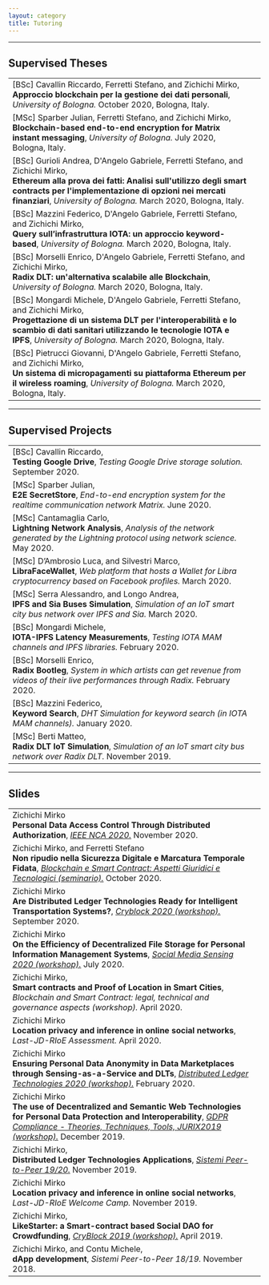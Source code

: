 ```yaml
---
layout: category
title: Tutoring
---
```


---

## Supervised Theses

<table>
    <tr>
        <td>
          [BSc] Cavallin Riccardo, Ferretti Stefano, and Zichichi Mirko,
          <br>
          <b>Approccio blockchain per la gestione dei dati personali</b>,
          <i>University of Bologna.</i> October 2020, Bologna, Italy.
        </td>
        <td>
          <a class="get get_external" target="_blank" href="https://amslaurea.unibo.it/"></a>
          <a class="get get_download" target="_blank" href="/assets/tutor/theses/bsccavallin.pdf"></a>
        </td>
    </tr>
    <tr>
        <td>
          [MSc] Sparber Julian, Ferretti Stefano, and Zichichi Mirko,
          <br>
          <b>Blockchain-based end-to-end encryption for Matrix instant messaging</b>,
          <i>University of Bologna.</i> July 2020, Bologna, Italy.
        </td>
        <td>
          <a class="get get_external" target="_blank" href="https://amslaurea.unibo.it/20836/"></a>
          <a class="get get_download" target="_blank" href="/assets/tutor/theses/mscsparber.pdf"></a>
        </td>
    </tr>
    <tr>
        <td>
          [BSc] Gurioli Andrea, D'Angelo Gabriele, Ferretti Stefano, and Zichichi Mirko,
          <br>
          <b>Ethereum alla prova dei fatti: Analisi sull'utilizzo degli smart contracts per l'implementazione di opzioni nei mercati finanziari</b>,
          <i>University of Bologna.</i> March 2020, Bologna, Italy.
        </td>
        <td>
          <a class="get get_external" target="_blank" href="https://amslaurea.unibo.it/20602/"></a>
          <a class="get get_download" target="_blank" href="/assets/tutor/theses/bscgurioli.pdf"></a>
        </td>
    </tr>
    <tr>
        <td>
          [BSc] Mazzini Federico, D'Angelo Gabriele, Ferretti Stefano, and Zichichi Mirko,
          <br>
          <b>Query sull’infrastruttura IOTA: un approccio keyword-based</b>,
          <i>University of Bologna.</i> March 2020, Bologna, Italy.
        </td>
        <td>
          <a class="get get_external" target="_blank" href="https://amslaurea.unibo.it/20603/"></a>
          <a class="get get_download" target="_blank" href="/assets/tutor/theses/bscmazzini.pdf"></a>
        </td>
    </tr>
    <tr>
        <td>
          [BSc] Morselli Enrico, D'Angelo Gabriele, Ferretti Stefano, and Zichichi Mirko,
          <br>
          <b> Radix DLT: un'alternativa scalabile alle Blockchain</b>,
          <i>University of Bologna.</i> March 2020, Bologna, Italy.
        </td>
        <td>
          <a class="get get_external" target="_blank" href="https://amslaurea.unibo.it/20606/"></a>
          <a class="get get_download" target="_blank" href="/assets/tutor/theses/bscmorselli.pdf"></a>
        </td>
    </tr>
    <tr>
        <td>
          [BSc] Mongardi Michele, D'Angelo Gabriele, Ferretti Stefano, and Zichichi Mirko,
          <br>
          <b>Progettazione di un sistema DLT per l'interoperabilità e lo scambio di dati sanitari utilizzando le tecnologie IOTA e IPFS</b>,
          <i>University of Bologna.</i> March 2020, Bologna, Italy.
        </td>
        <td>
          <a class="get get_external" target="_blank" href="https://amslaurea.unibo.it/20605/"></a>
          <a class="get get_download" target="_blank" href="/assets/tutor/theses/bscmongardi.pdf"></a>
        </td>
    </tr>
    <tr>
        <td>
          [BSc] Pietrucci Giovanni, D'Angelo Gabriele, Ferretti Stefano, and Zichichi Mirko,
          <br>
          <b>Un sistema di micropagamenti su piattaforma Ethereum per il wireless roaming</b>,
          <i>University of Bologna.</i> March 2020, Bologna, Italy.
        </td>
        <td>
          <a class="get get_external" target="_blank" href="https://amslaurea.unibo.it/20608/"></a>
          <a class="get get_download" target="_blank" href="/assets/tutor/theses/bscpietrucci.pdf"></a>
        </td>
    </tr>
</table>

---

## Supervised Projects

<table>
    <tr>
        <td>
          [BSc] Cavallin Riccardo,
          <br>
          <b>Testing Google Drive</b>,
          <i>Testing Google Drive storage solution.</i> September 2020.
        </td>
        <td>
          <a class="get get_github" target="_blank" href="https://github.com/riccardocavallin/testingGDrive"></a>
        </td>
    </tr>
    <tr>
        <td>
          [MSc] Sparber Julian,
          <br>
          <b>E2E SecretStore</b>,
          <i>End-to-end encryption system for the realtime communication network Matrix.</i> June 2020.
        </td>
        <td>
          <a class="get get_github" target="_blank" href="https://github.com/jsparber/e2e-secretstore"></a>
        </td>
    </tr>
    <tr>
        <td>
          [MSc] Cantamaglia Carlo,
          <br>
          <b>Lightning Network Analysis</b>,
          <i>Analysis of the network generated by the Lightning protocol using network science.</i> May 2020.
        </td>
        <td>
          <a class="get get_external" target="_blank" href="https://drive.google.com/drive/folders/1FJpneqGqpff-r7UJi8iskkePicXMCYBZ"></a>
          <a class="get get_download" target="_blank" href="/assets/tutor/slides/repcantamaglia.pdf"></a>
        </td>
    </tr>
    <tr>
        <td>
          [MSc] D’Ambrosio Luca, and Silvestri Marco,
          <br>
          <b>LibraFaceWallet</b>,
          <i>Web platform that hosts a Wallet for Libra cryptocurrency based on Facebook profiles.</i> March 2020.
        </td>
        <td>
          <a class="get get_github" target="_blank" href="https://github.com/marcosilve1/LibraFaceWallet"></a>
          <a class="get get_ppt" target="_blank" href="/assets/tutor/slides/pptdambrosio.pdf"></a>
        </td>
    </tr>
    <tr>
        <td>
          [MSc] Serra Alessandro, and Longo Andrea,
          <br>
          <b>IPFS and Sia Buses Simulation</b>,
          <i>Simulation of an IoT smart city bus network over IPFS and Sia.</i> March 2020.
        </td>
        <td>
          <a class="get get_github" target="_blank" href="https://github.com/AleSerra/IPFS-Buses2020"></a>
          <a class="get get_ppt" target="_blank" href="/assets/tutor/slides/pptserra.pdf"></a>
        </td>
    </tr>
    <tr>
        <td>
          [BSc] Mongardi Michele,
          <br>
          <b>IOTA-IPFS Latency Measurements</b>,
          <i>Testing IOTA MAM channels and IPFS libraries.</i> February 2020.
        </td>
        <td>
          <a class="get get_github" target="_blank" href="https://github.com/miker83z/Test-IPFS-JS"></a>
        </td>
    </tr>
    <tr>
        <td>
          [BSc] Morselli Enrico,
          <br>
          <b>Radix Bootleg</b>,
          <i>System in which artists can get revenue from videos of their live performances through Radix.</i> February 2020.
        </td>
        <td>
          <a class="get get_github" target="_blank" href="https://github.com/enricomors/radix-bootleg"></a>
        </td>
    </tr>
    <tr>
        <td>
          [BSc] Mazzini Federico,
          <br>
          <b>Keyword Search</b>,
          <i>DHT Simulation for keyword search (in IOTA MAM channels).</i> January 2020.
        </td>
        <td>
          <a class="get get_github" target="_blank" href="https://github.com/fedemazz/keyword_search"></a>
        </td>
    </tr>
    <tr>
        <td>
          [MSc] Berti Matteo,
          <br>
          <b>Radix DLT IoT Simulation</b>,
          <i>Simulation of an IoT smart city bus network over Radix DLT.</i> November 2019.
        </td>
        <td>
          <a class="get get_github" target="_blank" href="https://github.com/methk/RadixDLT-IoTSimulation"></a>
          <a class="get get_ppt" target="_blank" href="/assets/tutor/slides/pptberti.pdf"></a>
        </td>
    </tr>
</table>

---

## Slides

<table>
    <tr>
        <td>
          Zichichi Mirko
          <br>
          <b>Personal Data Access Control Through Distributed Authorization</b>,
          <a href="https://www.ieee-nca.org/2020/" target="_blank"><i>IEEE NCA 2020.</i></a> November 2020.
        </td>
        <td>
          <a class="get get_ppt" target="_blank" href="/assets/tutor/slides/nca2020.pdf"></a>
        </td>
    </tr>
    <tr>
        <td>
          Zichichi Mirko, and Ferretti Stefano
          <br>
          <b>Non ripudio nella Sicurezza Digitale e Marcatura Temporale Fidata</b>,
          <a href="https://www.unibo.it/it/didattica/insegnamenti/insegnamento/2020/460830" target="_blank"><i>Blockchain e Smart Contract: Aspetti Giuridici e Tecnologici (seminario).</i></a>  October 2020.
        </td>
        <td>
          <a class="get get_ppt" target="_blank" href="/assets/tutor/slides/sicurezzagiur2020.pdf"></a>
        </td>
    </tr>
    <tr>
        <td>
          Zichichi Mirko
          <br>
          <b>Are Distributed Ledger Technologies Ready for Intelligent Transportation Systems?</b>,
          <a href="http://www.cryblock.org/index.html" target="_blank"><i>Cryblock 2020 (workshop).</i></a> September 2020.
        </td>
        <td>
          <a class="get get_ppt" target="_blank" href="/assets/tutor/slides/cryblock2020.pdf"></a>
        </td>
    </tr>
    <tr>
        <td>
          Zichichi Mirko
          <br>
          <b>On the Efficiency of Decentralized File Storage for Personal Information Management Systems</b>,
          <a href="https://www.cs.unibo.it/~mirri/sms20/" target="_blank"><i>Social Media Sensing 2020 (workshop).</i></a> July 2020.
        </td>
        <td>
          <a class="get get_ppt" target="_blank" href="/assets/tutor/slides/sms2020.pdf"></a>
        </td>
    </tr>
    <tr>
        <td>
          Zichichi Mirko,
          <br>
          <b>Smart contracts and Proof of Location in Smart Cities</b>,
          <i>Blockchain and Smart Contract: legal, technical and governance aspects (workshop).</i> April 2020.
        </td>
        <td>
          <a class="get get_ppt" target="_blank" href="/assets/tutor/slides/smartcontractcities.pdf"></a>
        </td>
    </tr>
    <tr>
        <td>
          Zichichi Mirko
          <br>
          <b>Location privacy and inference in online social networks</b>,
          <i>Last-JD-RIoE Assessment.</i> April 2020.
        </td>
        <td>
          <a class="get get_ppt" target="_blank" href="/assets/tutor/slides/locationassessm.pdf"></a>
        </td>
    </tr>
    <tr>
        <td>
          Zichichi Mirko
          <br>
          <b>Ensuring Personal Data Anonymity in Data Marketplaces through Sensing-as-a-Service and DLTs</b>,
          <a href="http://www.dmi.unipg.it/DLTWorkshop/dlt2020.html" target="_blank"><i>Distributed Ledger Technologies 2020 (workshop).</i></a> February 2020.
        </td>
        <td>
          <a class="get get_ppt" target="_blank" href="/assets/tutor/slides/dlt2020.pdf"></a>
        </td>
    </tr>
    <tr>
        <td>
          Zichichi Mirko
          <br>
          <b>The use of Decentralized and Semantic Web Technologies for Personal Data Protection and Interoperability</b>,
          <a href="http://gdprjurix.cs.bath.ac.uk/" target="_blank"><i>GDPR Compliance - Theories, Techniques, Tools, JURIX2019 (workshop).</i></a> December 2019.
        </td>
        <td>
          <a class="get get_ppt" target="_blank" href="/assets/tutor/slides/jurix2019.pdf"></a>
        </td>
    </tr>
    <tr>
        <td>
          Zichichi Mirko,
          <br>
          <b>Distributed Ledger Technologies Applications</b>,
          <a href="https://www.unibo.it/it/didattica/insegnamenti/insegnamento/2019/400431" target="_blank"><i>Sistemi Peer-to-Peer 19/20.</i></a> November 2019.
        </td>
        <td>
          <a class="get get_ppt" target="_blank" href="/assets/tutor/slides/dltapp.pdf"></a>
        </td>
    </tr>
    <tr>
        <td>
          Zichichi Mirko
          <br>
          <b>Location privacy and inference in online social networks</b>,
          <i>Last-JD-RIoE Welcome Camp.</i> November 2019.
        </td>
        <td>
          <a class="get get_ppt" target="_blank" href="/assets/tutor/slides/locationwelcome.pdf"></a>
        </td>
    </tr>
    <tr>
        <td>
          Zichichi Mirko,
          <br>
          <b>LikeStarter: a Smart-contract based Social DAO for Crowdfunding</b>,
          <a href="http://www.cryblock.org/index.html" target="_blank"><i>CryBlock 2019 (workshop).</i></a> April 2019.
        </td>
        <td>
          <a class="get get_ppt" target="_blank" href="/assets/tutor/slides/likestarter.pdf"></a>
        </td>
    </tr>
    <tr>
        <td>
          Zichichi Mirko, and Contu Michele,
          <br>
          <b>dApp development</b>,
          <i>Sistemi Peer-to-Peer 18/19.</i> November 2018.
        </td>
        <td>
          <a class="get get_ppt" target="_blank" href="/assets/tutor/slides/dappdev.pdf"></a>
        </td>
    </tr>
</table>
